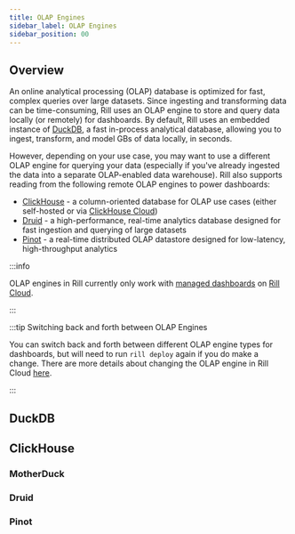 ```yaml
---
title: OLAP Engines
sidebar_label: OLAP Engines
sidebar_position: 00
---
```


## Overview

An online analytical processing (OLAP) database is optimized for fast, complex queries over large datasets. Since ingesting and transforming data can be time-consuming, Rill uses an OLAP engine to store and query data locally (or remotely) for dashboards. By default, Rill uses an embedded instance of [DuckDB](https://duckdb.org/), a fast in-process analytical database, allowing you to ingest, transform, and model GBs of data locally, in seconds. 

However, depending on your use case, you may want to use a different OLAP engine for querying your data (especially if you've already ingested the data into a separate OLAP-enabled data warehouse). Rill also supports reading from the following remote OLAP engines to power dashboards:

- [ClickHouse](https://clickhouse.com/docs/en/intro) - a column-oriented database for OLAP use cases (either self-hosted or via [ClickHouse Cloud](https://clickhouse.com/cloud))
- [Druid](https://druid.apache.org/docs/latest/design/) - a high-performance, real-time analytics database designed for fast ingestion and querying of large datasets
- [Pinot](https://docs.pinot.apache.org/) - a real-time distributed OLAP datastore designed for low-latency, high-throughput analytics

:::info

OLAP engines in Rill currently only work with [managed dashboards](../../deploy/deploy-dashboard/existing-project.md) on [Rill Cloud](../../deploy/rill-cloud.md).

:::

:::tip Switching back and forth between OLAP Engines

You can switch back and forth between different OLAP engine types for dashboards, but will need to run `rill deploy` again if you do make a change. There are more details about changing the OLAP engine in Rill Cloud [here](../../reference/project-files/rill-yaml.md#olap_connector).

:::

## DuckDB
## ClickHouse
### MotherDuck
### Druid
### Pinot
